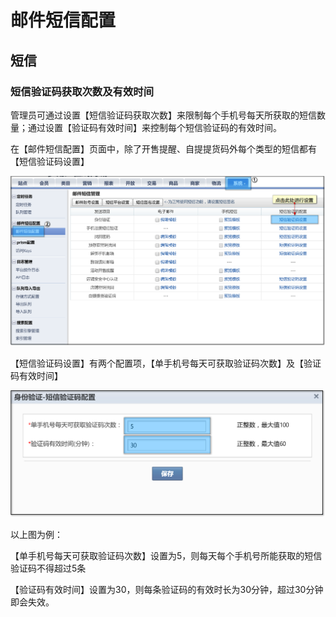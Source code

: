 # 邮件短信配置

## 短信

### 短信验证码获取次数及有效时间

管理员可通过设置【短信验证码获取次数】来限制每个手机号每天所获取的短信数量；通过设置【验证码有效时间】来控制每个短信验证码的有效时间。

在【邮件短信配置】页面中，除了开售提醒、自提提货码外每个类型的短信都有【短信验证码设置】

![](images/admin_messenger01.png)

【短信验证码设置】有两个配置项，【单手机号每天可获取验证码次数】及【验证码有效时间】

![](images/admin_messenger02.png)

以上图为例：

【单手机号每天可获取验证码次数】设置为5，则每天每个手机号所能获取的短信验证码不得超过5条

【验证码有效时间】设置为30，则每条验证码的有效时长为30分钟，超过30分钟即会失效。



